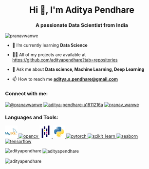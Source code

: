 <h1 align="center">Hi 👋, I'm Aditya Pendhare</h1>
<h3 align="center">A passionate Data Scientist from India</h3>

<p align="left"> <img src="https://komarev.com/ghpvc/?username=pranavwanwe&label=Profile%20views&color=0e75b6&style=flat" alt="pranavwanwe" /> </p>


- 🌱 I’m currently learning **Data Science**

- 👨‍💻 All of my projects are available at https://github.com/adityapendhare?tab=repositories
  
- 💬 Ask me about **Data science, Machine Learning, Deep Learning**

- 📫 How to reach me **aditya.s.pendhare@gmail.com**

<h3 align="left">Connect with me:</h3>
<p align="left">
<a href="" target="blank"><img align="center" src="https://raw.githubusercontent.com/rahuldkjain/github-profile-readme-generator/master/src/images/icons/Social/twitter.svg" alt="@pranavwanwe" height="30" width="40" /></a>
<a href="https://www.linkedin.com/in/aditya-pendhare-a1811216a/" target="blank"><img align="center" src="https://raw.githubusercontent.com/rahuldkjain/github-profile-readme-generator/master/src/images/icons/Social/linked-in-alt.svg" alt="aditya-pendhare-a1811216a" height="30" width="40" /></a>
<a href="https://www.instagram.com/ll_aditya_pendhare_ll/profilecard/?igsh=NXllcjRtYzQyZTY2" target="blank"><img align="center" src="https://raw.githubusercontent.com/rahuldkjain/github-profile-readme-generator/master/src/images/icons/Social/instagram.svg" alt="pranav_wanwe" height="30" width="40" /></a>
</p>

<h3 align="left">Languages and Tools:</h3>
<p align="left"> <a href="https://www.mysql.com/" target="_blank" rel="noreferrer"> <img src="https://raw.githubusercontent.com/devicons/devicon/master/icons/mysql/mysql-original-wordmark.svg" alt="mysql" width="40" height="40"/> </a> <a href="https://opencv.org/" target="_blank" rel="noreferrer"> <img src="https://www.vectorlogo.zone/logos/opencv/opencv-icon.svg" alt="opencv" width="40" height="40"/> </a> <a href="https://pandas.pydata.org/" target="_blank" rel="noreferrer"> <img src="https://raw.githubusercontent.com/devicons/devicon/2ae2a900d2f041da66e950e4d48052658d850630/icons/pandas/pandas-original.svg" alt="pandas" width="40" height="40"/> </a> <a href="https://www.python.org" target="_blank" rel="noreferrer"> <img src="https://raw.githubusercontent.com/devicons/devicon/master/icons/python/python-original.svg" alt="python" width="40" height="40"/> </a> <a href="https://pytorch.org/" target="_blank" rel="noreferrer"> <img src="https://www.vectorlogo.zone/logos/pytorch/pytorch-icon.svg" alt="pytorch" width="40" height="40"/> </a> <a href="https://scikit-learn.org/" target="_blank" rel="noreferrer"> <img src="https://upload.wikimedia.org/wikipedia/commons/0/05/Scikit_learn_logo_small.svg" alt="scikit_learn" width="40" height="40"/> </a> <a href="https://seaborn.pydata.org/" target="_blank" rel="noreferrer"> <img src="https://seaborn.pydata.org/_images/logo-mark-lightbg.svg" alt="seaborn" width="40" height="40"/> </a> <a href="https://www.tensorflow.org" target="_blank" rel="noreferrer"> <img src="https://www.vectorlogo.zone/logos/tensorflow/tensorflow-icon.svg" alt="tensorflow" width="40" height="40"/> </a> </p>

<p><img align="left" src="https://github-readme-stats.vercel.app/api/top-langs?username=adityapendhare&show_icons=true&locale=en&layout=compact" alt="adityapendhare" /></p>

<p>&nbsp;<img align="center" src="https://github-readme-stats.vercel.app/api?username=adityapendhare&show_icons=true&locale=en" alt="adityapendhare" /></p>

<p><img align="center" src="https://github-readme-streak-stats.herokuapp.com/?user=adityapendhare&" alt="adityapendhare" /></p>
